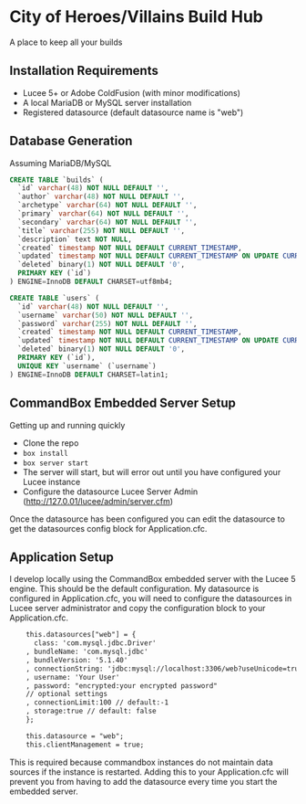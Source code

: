 # City of Heroes/Villains Build Hub

A place to keep all your builds

## Installation Requirements

* Lucee 5+ or Adobe ColdFusion (with minor modifications)
* A local MariaDB or MySQL server installation
* Registered datasource (default datasource name is "web")

## Database Generation

Assuming MariaDB/MySQL

```sql
CREATE TABLE `builds` (
  `id` varchar(48) NOT NULL DEFAULT '',
  `author` varchar(48) NOT NULL DEFAULT '',
  `archetype` varchar(64) NOT NULL DEFAULT '',
  `primary` varchar(64) NOT NULL DEFAULT '',
  `secondary` varchar(64) NOT NULL DEFAULT '',
  `title` varchar(255) NOT NULL DEFAULT '',
  `description` text NOT NULL,
  `created` timestamp NOT NULL DEFAULT CURRENT_TIMESTAMP,
  `updated` timestamp NOT NULL DEFAULT CURRENT_TIMESTAMP ON UPDATE CURRENT_TIMESTAMP,
  `deleted` binary(1) NOT NULL DEFAULT '0',
  PRIMARY KEY (`id`)
) ENGINE=InnoDB DEFAULT CHARSET=utf8mb4;

CREATE TABLE `users` (
  `id` varchar(48) NOT NULL DEFAULT '',
  `username` varchar(50) NOT NULL DEFAULT '',
  `password` varchar(255) NOT NULL DEFAULT '',
  `created` timestamp NOT NULL DEFAULT CURRENT_TIMESTAMP,
  `updated` timestamp NOT NULL DEFAULT CURRENT_TIMESTAMP ON UPDATE CURRENT_TIMESTAMP,
  `deleted` binary(1) NOT NULL DEFAULT '0',
  PRIMARY KEY (`id`),
  UNIQUE KEY `username` (`username`)
) ENGINE=InnoDB DEFAULT CHARSET=latin1;
```

## CommandBox Embedded Server Setup
Getting up and running quickly
* Clone the repo
* `box install`
* `box server start`
* The server will start, but will error out until you have configured your Lucee instance
* Configure the datasource Lucee Server Admin (http://127.0.01/lucee/admin/server.cfm)

Once the datasource has been configured you can edit the datasource to get the datasources config block for Application.cfc. 

## Application Setup
I develop locally using the CommandBox embedded server with the Lucee 5 engine. This should be the default configuration.
My datasource is configured in Application.cfc, you will need to configure the datasources in Lucee server administrator and
copy the configuration block to your Application.cfc.

```cfml
	this.datasources["web"] = {
	  class: 'com.mysql.jdbc.Driver'
	, bundleName: 'com.mysql.jdbc'
	, bundleVersion: '5.1.40'
	, connectionString: 'jdbc:mysql://localhost:3306/web?useUnicode=true&characterEncoding=UTF-8&useLegacyDatetimeCode=true'
	, username: 'Your User'
	, password: "encrypted:your encrypted password"
	// optional settings
	, connectionLimit:100 // default:-1
	, storage:true // default: false
	};

	this.datasource = "web";
	this.clientManagement = true;
```

This is required because commandbox instances do not maintain data sources if the instance is restarted. Adding this to your Application.cfc
will prevent you from having to add the datasource every time you start the embedded server.

##
